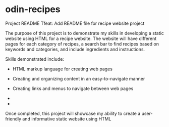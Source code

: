 # odin-recipes

Project README
Tfeat: Add README file for recipe website project

The purpose of this project is to demonstrate my skills in developing a static website using HTML for a recipe website. The website will have different pages for each category of recipes, a search bar to find recipes based on keywords and categories, and include ingredients and instructions.

Skills demonstrated include:
- HTML markup language for creating web pages
- Creating and organizing content in an easy-to-navigate manner
- Creating links and menus to navigate between web pages

-
- 

Once completed, this project will showcase my ability to create a user-friendly and informative static website using HTML 
